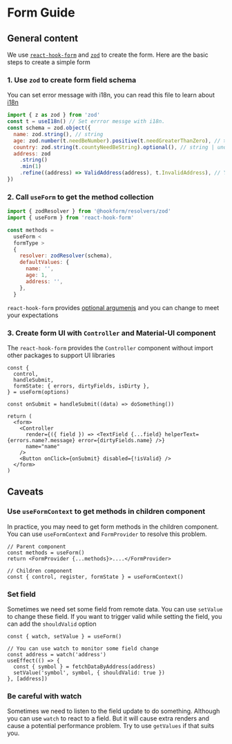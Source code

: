 # Form Guide

## General content

We use [`react-hook-form`](https://react-hook-form.com/) and [`zod`](https://github.com/colinhacks/zod#error-formatting) to create the form. Here are the basic steps to create a simple form

### 1. Use `zod` to create form field schema

You can set error message with i18n, you can read this file to learn about [i18n](i18n-guide.md)

```js
import { z as zod } from 'zod'
const t = useI18n() // Set errror messge with i18n.
const schema = zod.object({
  name: zod.string(), // string
  age: zod.number(t.needBeNumber).positive(t.needGreaterThanZero), // > 0
  country: zod.string(t.countyNeedBeString).optional(), // string | undefiend
  address: zod
    .string()
    .min(1)
    .refine((address) => ValidAddress(address), t.InvalidAddress), // You can use other methods to validate this field
})
```

### 2. Call `useForm` to get the method collection

```js
import { zodResolver } from '@hookform/resolvers/zod'
import { useForm } from 'react-hook-form'

const methods =
  useForm <
  formType >
  {
    resolver: zodResolver(schema),
    defaultValues: {
      name: '',
      age: 1,
      address: '',
    },
  }
```

`react-hook-form` provides [optional argumenjs](https://react-hook-form.com/api/useform) and you can change to meet your expectations

### 3. Create form UI with `Controller` and Material-UI component

The `react-hook-form` provides the `Controller` component without import other packages to support UI libraries

```tsx
const {
  control,
  handleSubmit,
  formState: { errors, dirtyFields, isDirty },
} = useForm(options)

const onSubmit = handleSubmit((data) => doSomething())

return (
  <form>
    <Controller
      render={({ field }) => <TextField {...field} helperText={errors.name?.message} error={dirtyFields.name} />}
      name="name"
    />
    <Button onClick={onSubmit} disabled={!isValid} />
  </form>
)
```

## Caveats

### Use `useFormContext` to get methods in children component

In practice, you may need to get form methods in the children component. You can use `useFormContext` and `FormProvider` to resolve this problem.

```tsx
// Parent component
const methods = useForm()
return <FormProvider {...methods}>....</FormProvider>

// Children component
const { control, register, formState } = useFormContext()
```

### Set field

Sometimes we need set some field from remote data. You can use `setValue` to change these field. If you want to trigger valid while setting the field, you can add the `shouldValid` option

```tsx
const { watch, setValue } = useForm()

// You can use watch to monitor some field change
const address = watch('address')
useEffect(() => {
  const { symbol } = fetchDataByAddress(address)
  setValue('symbol', symbol, { shouldValid: true })
}, [address])
```

### Be careful with watch

Sometimes we need to listen to the field update to do something. Although you can use `watch` to react to a field. But it will cause extra renders and cause a potential performance problem. Try to use `getValues` if that suits you.

